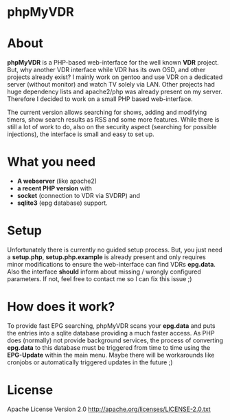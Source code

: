 phpMyVDR
========

# About
**phpMyVDR** is a PHP-based web-interface for the well known **VDR** project. But, why another VDR interface while VDR has its own OSD, and other projects already exist?
I mainly work on gentoo and use VDR on a dedicated server (without monitor) and watch TV solely via LAN. Other projects had huge dependency lists and apache2/php was already present on my server. Therefore I decided to work on a small PHP based web-interface.

The current version allows searching for shows, adding and modifying timers, show search results as RSS and some more features. While there is still a lot of work to do, also on the security aspect (searching for possible injections), the interface is small and easy to set up.


# What you need
* **A webserver** (like apache2)
* **a recent PHP version** with
 * **socket** (connection to VDR via SVDRP) and 
 * **sqlite3** (epg database) support.


# Setup
Unfortunately there is currently no guided setup process. But, you just need a **setup.php**, **setup.php.example** is already present and only requires minor modifications to ensure the web-interface can find VDRs **epg.data**.
Also the interface **should** inform about missing / wrongly configured parameters. If not, feel free to contact me so I can fix this issue ;)


# How does it work?
To provide fast EPG searching, phpMyVDR scans your **epg.data** and puts the entries into a sqlite database providing a much faster access. As PHP does (normally) not provide background services, the process of converting **epg.data** to this database must be triggered from time to time using the **EPG-Update** within the main menu. Maybe there will be workarounds like cronjobs or automatically triggered updates in the future ;)


# License
Apache License Version 2.0
http://apache.org/licenses/LICENSE-2.0.txt
